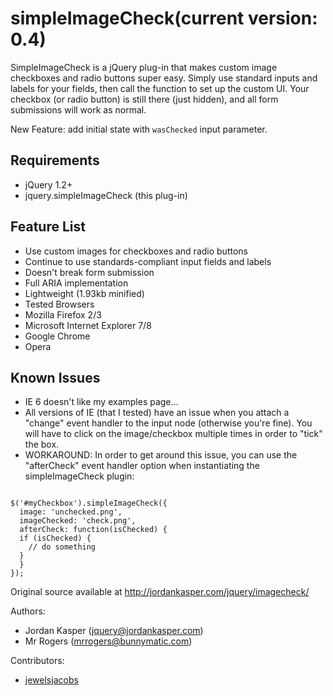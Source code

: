 # simpleImageCheck(current version: 0.4)

SimpleImageCheck is a jQuery plug-in that makes custom image checkboxes and radio buttons super easy. Simply use standard inputs and labels for your fields, then call the function to set up the custom UI. Your checkbox (or radio button) is still there (just hidden), and all form submissions will work as normal.

New Feature:  add initial state with `wasChecked` input parameter.

## Requirements
 * jQuery 1.2+
 * jquery.simpleImageCheck (this plug-in)

## Feature List
 * Use custom images for checkboxes and radio buttons
 * Continue to use standards-compliant input fields and labels
 * Doesn't break form submission
 * Full ARIA implementation
 * Lightweight (1.93kb minified)
 * Tested Browsers
 * Mozilla Firefox 2/3
 * Microsoft Internet Explorer 7/8
 * Google Chrome
 * Opera

## Known Issues
 * IE 6 doesn't like my examples page...
 * All versions of IE (that I tested) have an issue when you attach a "change" event handler to the input node (otherwise you're fine). You will have to click on the image/checkbox multiple times in order to "tick" the box.
 * WORKAROUND: In order to get around this issue, you can use the "afterCheck" event handler option when instantiating the simpleImageCheck plugin:

<code>
$('#myCheckbox').simpleImageCheck({
  image: 'unchecked.png',
  imageChecked: 'check.png',
  afterCheck: function(isChecked) {
  if (isChecked) {
    // do something
  }
  }
});
</code>

Original source available at http://jordankasper.com/jquery/imagecheck/

Authors: 
 * Jordan Kasper (jquery@jordankasper.com)
 * Mr Rogers (mrrogers@bunnymatic.com)

Contributors:
 * [jewelsjacobs](https://github.com/jewelsjacobs)
